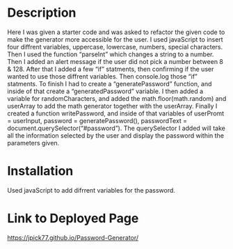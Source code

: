 # Description
Here I was given a starter code and was asked to refactor the given code to make the generator more accessible for the user. I used javaScript to insert four diffrent variables, uppercase, lowercase, numbers, special characters. Then I used the function “parseInt” which changes a string to a number. Then I added an alert message if the user did not pick a number between 8 & 128. After that I added a few “if” statments, then confirming if the user wanted to use those diffrent variables. Then console.log those “if” statments. To finish I had to create a “generatePassword” function, and inside of that create a “generatedPassword” variable. I then added a variable for randomCharacters, and added the math.floor(math.random) and userArray to add the math generator together with the userArray. Finally I created a function writePassword, and inside of that variables of userPromt = userInput, password = generatePassword(), passwordText = document.querySelector(“#password”). The querySelector I added will take all the information selected by the user and display the password within the parameters given.

# Installation
Used javaScript to add difrrent variables for the password.

# Link to Deployed Page
https://jpick77.github.io/Password-Generator/
